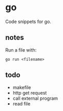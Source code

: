 # go

Code snippets for go.

## notes

Run a file with:

```
go run <filename>
```


## todo

- makefile
- http get request
- call external program
- read file

